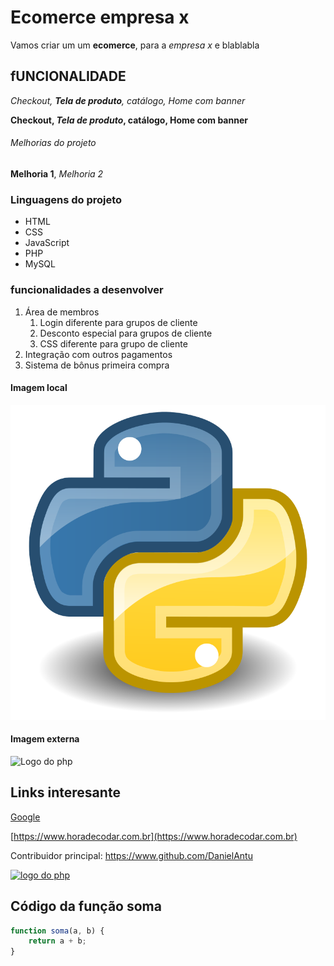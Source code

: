 # Ecomerce empresa x

Vamos criar um um **ecomerce**, para a _empresa x_ e blablabla

## fUNCIONALIDADE

_Checkout, **Tela de produto**, catálogo, Home com banner_

**Checkout, _Tela de produto_, catálogo, Home com banner**

###### Melhorias do projeto

**Melhoria 1**, _Melhoria 2_

### Linguagens do projeto

-   HTML
-   CSS
-   JavaScript
-   PHP
-   MySQL

### funcionalidades a desenvolver

1. Área de membros
    1. Login diferente para grupos de cliente
    2. Desconto especial para grupos de cliente
    3. CSS diferente para grupo de cliente
2. Integração com outros pagamentos
3. Sistema de bônus primeira compra

#### Imagem local

![logo do python](img/Python.svg.png)

#### Imagem externa

![Logo do php](https://upload.wikimedia.org/wikipedia/commons/thumb/2/27/PHP-logo.svg/800px-PHP-logo.svg.png)

## Links interesante

[Google](https://www.google.com)

[https://www.horadecodar.com.br](https://www.horadecodar.com.br)

Contribuidor principal: https://www.github.com/DanielAntu

[![logo do php](https://upload.wikimedia.org/wikipedia/commons/thumb/2/27/PHP-logo.svg/800px-PHP-logo.svg.png)](https://www.github.com/DanielAntu)

## Código da função soma

```javascript
function soma(a, b) {
    return a + b;
}
```
